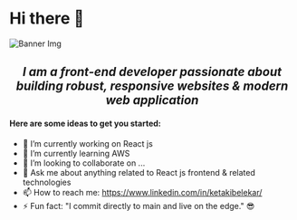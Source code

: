 <h1>Hi there 👋
</h1> 
<img src="https://media.licdn.com/dms/image/v2/D5616AQFCM7RRaPTC6w/profile-displaybackgroundimage-shrink_350_1400/profile-displaybackgroundimage-shrink_350_1400/0/1719349781185?e=1740009600&v=beta&t=gkoWLU1bWa0_omh0CWwLI6BgaHWXhN-t5C24q3rdWCk" alt="Banner Img" />

<h2 align="center"><i> I am a front-end  developer passionate about building robust, responsive websites & modern web application </i></h2>

<h4>Here are some ideas to get you started:</h4>

- 🔭 I’m currently working on React js
- 🌱 I’m currently learning AWS 
- 👯 I’m looking to collaborate on ...
- 💬 Ask me about anything related to React js frontend & related technologies
- 📫 How to reach me: https://www.linkedin.com/in/ketakibelekar/
- ⚡ Fun fact: "I commit directly to main and live on the edge." 😎








